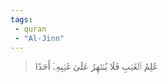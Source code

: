 ```yaml
---
tags: 
 - quran 
 - "Al-Jinn"
---
```


> عَٰلِمُ ٱلۡغَيۡبِ فَلَا يُظۡهِرُ عَلَىٰ غَيۡبِهِۦٓ أَحَدًا
